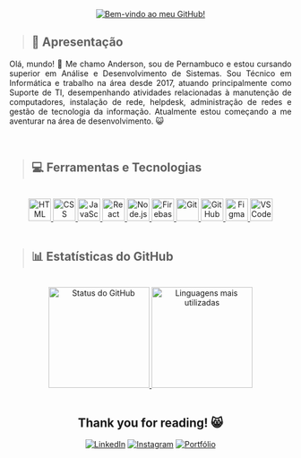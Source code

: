 <div align="center">
  <a href="https://github.com/andypeas"><img src="https://readme-typing-svg.herokuapp.com?font=Fira+Code&weight=500&size=30&duration=4000&pause=500&color=8E42F7&center=true&width=500&lines=Bem-vindo+ao+meu+GitHub!;Welcome+to+my+GitHub+page!" alt="Bem-vindo ao meu GitHub!" /></a> 
</div>

> ## 💬 Apresentação
<p align="justify"> Olá, mundo! 👋 Me chamo Anderson, sou de Pernambuco e estou cursando superior em Análise e Desenvolvimento de Sistemas. Sou Técnico em Informática e trabalho na área desde 2017, atuando principalmente como Suporte de TI, desempenhando atividades relacionadas à manutenção de computadores, instalação de rede, helpdesk, administração de redes e gestão de tecnologia da informação. Atualmente estou começando a me aventurar na área de desenvolvimento. 😺 </p>
<br>

> ## 💻 Ferramentas e Tecnologias
<br>
<!--- ícones disponíveis em https://devicon.dev/ -->
<div align="center">
  <a href="https://github.com/andypeas">
    <img src="https://cdn.jsdelivr.net/gh/devicons/devicon/icons/html5/html5-original.svg" alt="HTML" title="HTML" width="40" height="40"/> <img src="https://cdn.jsdelivr.net/gh/devicons/devicon/icons/css3/css3-original.svg" alt="CSS" title="CSS" width="40" height="40"/> <img src="https://cdn.jsdelivr.net/gh/devicons/devicon/icons/javascript/javascript-original.svg" alt="JavaScript" title="JavaScript" width="40" height="40"/> <img src="https://cdn.jsdelivr.net/gh/devicons/devicon/icons/react/react-original.svg" alt="React" title="React" width="40" height="40"/> <img src="https://cdn.jsdelivr.net/gh/devicons/devicon/icons/nodejs/nodejs-original.svg" alt="Node.js" title="Node.js" width="40" height="40"/> <img src="https://cdn.jsdelivr.net/gh/devicons/devicon/icons/firebase/firebase-plain.svg" alt="Firebase" title="Firebase" width="40" height="40"/> <img src="https://cdn.jsdelivr.net/gh/devicons/devicon/icons/git/git-original.svg" alt="Git" title="Git" width="40" height="40"/> <img src="https://cdn.jsdelivr.net/gh/devicons/devicon/icons/github/github-original.svg" alt="GitHub" title="GitHub" width="40" height="40"/> <img src="https://cdn.jsdelivr.net/gh/devicons/devicon/icons/figma/figma-original.svg" alt="Figma" title="Figma" width="40" height="40"/> <img src="https://cdn.jsdelivr.net/gh/devicons/devicon/icons/vscode/vscode-original.svg" alt="VSCode" title="VSCode" width="40" height="40"/>      
  </a>
</div>
<br>

> ## 📊 Estatísticas do GitHub
<br>
<div align="center">
  <a href="https://github.com/andypeas">
    <img src="https://github-readme-stats.vercel.app/api?username=andypeas&show_icons=true&theme=dark&include_all_commits=true&count_private=true" alt="Status do GitHub" height="180em"/>
    <img src="https://github-readme-stats.vercel.app/api/top-langs/?username=andypeas&layout=compact&langs_count=7&theme=dark" alt="Linguagens mais utilizadas" height="180em"/>
  </a> 
</div>
<br>

<div align="center">
  <h2> Thank you for reading! 😸 </h2>
  <a href="https://www.linkedin.com/in/anderson-assunção" target="_blank"><img src="https://img.shields.io/badge/-LinkedIn-%230077B5?style=for-the-badge&logo=linkedin&logoColor=white" alt="LinkedIn" ></a>
  <a href="https://instagram.com/andy_peas" target="_blank"><img src="https://img.shields.io/badge/-Instagram-%23E4405F?style=for-the-badge&logo=instagram&logoColor=white" alt="Instagram"></a>
  <a href="" target="_blank"><img src="https://img.shields.io/badge/Portf%C3%B3lio-purple?style=for-the-badge" alt="Portfólio"></a> 
</div>
